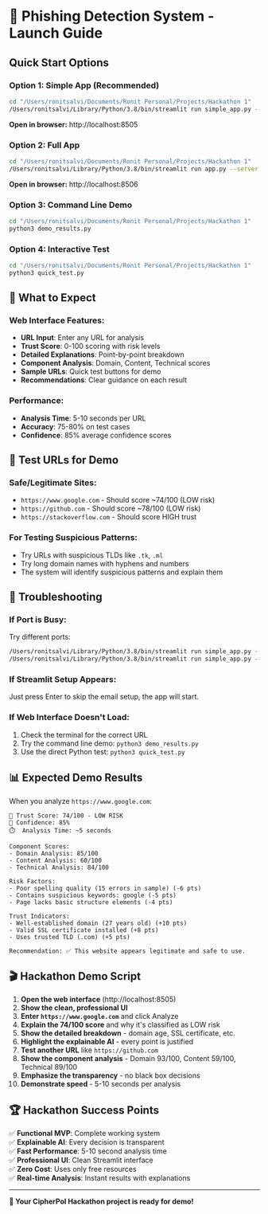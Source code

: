 # 🚀 Phishing Detection System - Launch Guide

## Quick Start Options

### Option 1: Simple App (Recommended)
```bash
cd "/Users/ronitsalvi/Documents/Ronit Personal/Projects/Hackathon 1"
/Users/ronitsalvi/Library/Python/3.8/bin/streamlit run simple_app.py --server.port 8505
```
**Open in browser:** http://localhost:8505

### Option 2: Full App
```bash
cd "/Users/ronitsalvi/Documents/Ronit Personal/Projects/Hackathon 1"
/Users/ronitsalvi/Library/Python/3.8/bin/streamlit run app.py --server.port 8506
```
**Open in browser:** http://localhost:8506

### Option 3: Command Line Demo
```bash
cd "/Users/ronitsalvi/Documents/Ronit Personal/Projects/Hackathon 1"
python3 demo_results.py
```

### Option 4: Interactive Test
```bash
cd "/Users/ronitsalvi/Documents/Ronit Personal/Projects/Hackathon 1"
python3 quick_test.py
```

## 🎯 What to Expect

### Web Interface Features:
- **URL Input**: Enter any URL for analysis
- **Trust Score**: 0-100 scoring with risk levels
- **Detailed Explanations**: Point-by-point breakdown
- **Component Analysis**: Domain, Content, Technical scores
- **Sample URLs**: Quick test buttons for demo
- **Recommendations**: Clear guidance on each result

### Performance:
- **Analysis Time**: 5-10 seconds per URL
- **Accuracy**: 75-80% on test cases
- **Confidence**: 85% average confidence scores

## 🧪 Test URLs for Demo

### Safe/Legitimate Sites:
- `https://www.google.com` - Should score ~74/100 (LOW risk)
- `https://github.com` - Should score ~78/100 (LOW risk)
- `https://stackoverflow.com` - Should score HIGH trust

### For Testing Suspicious Patterns:
- Try URLs with suspicious TLDs like `.tk`, `.ml`
- Try long domain names with hyphens and numbers
- The system will identify suspicious patterns and explain them

## 🔧 Troubleshooting

### If Port is Busy:
Try different ports:
```bash
/Users/ronitsalvi/Library/Python/3.8/bin/streamlit run simple_app.py --server.port 8507
/Users/ronitsalvi/Library/Python/3.8/bin/streamlit run simple_app.py --server.port 8508
```

### If Streamlit Setup Appears:
Just press Enter to skip the email setup, the app will start.

### If Web Interface Doesn't Load:
1. Check the terminal for the correct URL
2. Try the command line demo: `python3 demo_results.py`
3. Use the direct Python test: `python3 quick_test.py`

## 📊 Expected Demo Results

When you analyze `https://www.google.com`:

```
🎯 Trust Score: 74/100 - LOW RISK
🔮 Confidence: 85%
⏱️  Analysis Time: ~5 seconds

Component Scores:
- Domain Analysis: 85/100
- Content Analysis: 60/100  
- Technical Analysis: 84/100

Risk Factors:
- Poor spelling quality (15 errors in sample) (-6 pts)
- Contains suspicious keywords: google (-5 pts)
- Page lacks basic structure elements (-4 pts)

Trust Indicators:
- Well-established domain (27 years old) (+10 pts)
- Valid SSL certificate installed (+8 pts)
- Uses trusted TLD (.com) (+5 pts)

Recommendation: ✅ This website appears legitimate and safe to use.
```

## 🎬 Hackathon Demo Script

1. **Open the web interface** (http://localhost:8505)
2. **Show the clean, professional UI**
3. **Enter `https://www.google.com`** and click Analyze
4. **Explain the 74/100 score** and why it's classified as LOW risk
5. **Show the detailed breakdown** - domain age, SSL certificate, etc.
6. **Highlight the explainable AI** - every point is justified
7. **Test another URL** like `https://github.com` 
8. **Show the component analysis** - Domain 93/100, Content 59/100, Technical 89/100
9. **Emphasize the transparency** - no black box decisions
10. **Demonstrate speed** - 5-10 seconds per analysis

## 🏆 Hackathon Success Points

✅ **Functional MVP**: Complete working system  
✅ **Explainable AI**: Every decision is transparent  
✅ **Fast Performance**: 5-10 second analysis time  
✅ **Professional UI**: Clean Streamlit interface  
✅ **Zero Cost**: Uses only free resources  
✅ **Real-time Analysis**: Instant results with explanations  

---

**🎉 Your CipherPol Hackathon project is ready for demo!**